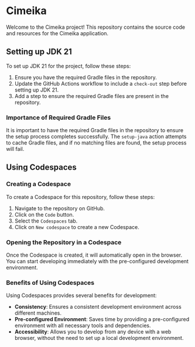 # Cimeika

Welcome to the Cimeika project! This repository contains the source code and resources for the Cimeika application.

## Setting up JDK 21

To set up JDK 21 for the project, follow these steps:

1. Ensure you have the required Gradle files in the repository.
2. Update the GitHub Actions workflow to include a `check-out` step before setting up JDK 21.
3. Add a step to ensure the required Gradle files are present in the repository.

### Importance of Required Gradle Files

It is important to have the required Gradle files in the repository to ensure the setup process completes successfully. The `setup-java` action attempts to cache Gradle files, and if no matching files are found, the setup process will fail.

## Using Codespaces

### Creating a Codespace

To create a Codespace for this repository, follow these steps:

1. Navigate to the repository on GitHub.
2. Click on the `Code` button.
3. Select the `Codespaces` tab.
4. Click on `New codespace` to create a new Codespace.

### Opening the Repository in a Codespace

Once the Codespace is created, it will automatically open in the browser. You can start developing immediately with the pre-configured development environment.

### Benefits of Using Codespaces

Using Codespaces provides several benefits for development:

- **Consistency**: Ensures a consistent development environment across different machines.
- **Pre-configured Environment**: Saves time by providing a pre-configured environment with all necessary tools and dependencies.
- **Accessibility**: Allows you to develop from any device with a web browser, without the need to set up a local development environment.
